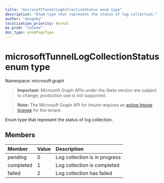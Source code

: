 ```yaml
---
title: "microsoftTunnelLogCollectionStatus enum type"
description: "Enum type that represent the status of log collection."
author: "dougeby"
localization_priority: Normal
ms.prod: "intune"
doc_type: enumPageType
---
```


# microsoftTunnelLogCollectionStatus enum type

Namespace: microsoft.graph

> **Important:** Microsoft Graph APIs under the /beta version are subject to change; production use is not supported.

> **Note:** The Microsoft Graph API for Intune requires an [active Intune license](https://go.microsoft.com/fwlink/?linkid=839381) for the tenant.

Enum type that represent the status of log collection.

## Members
|Member|Value|Description|
|:---|:---|:---|
|pending|0|Log collection is in progress|
|completed|1|Log collection is completed|
|failed|2|Log collection has failed|






